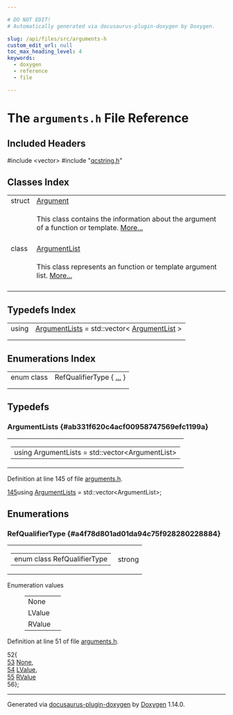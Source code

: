 ```yaml
---

# DO NOT EDIT!
# Automatically generated via docusaurus-plugin-doxygen by Doxygen.

slug: /api/files/src/arguments-h
custom_edit_url: null
toc_max_heading_level: 4
keywords:
  - doxygen
  - reference
  - file

---
```


<div class="doxyPage">

# The `arguments.h` File Reference



## Included Headers

<div class="doxyIncludesList">#include &lt;vector&gt;
#include "<a href="/web-doxygen/docs/api/files/src/qcstring-h">qcstring.h</a>"
</div>

## Classes Index

<table class="doxyMembersIndex">

<tr class="doxyMemberIndexItem">
<td class="doxyMemberIndexItemType" align="left" valign="top">struct</td>
<td class="doxyMemberIndexItemName" align="left" valign="top"><a href="/web-doxygen/docs/api/structs/argument">Argument</a></td>
</tr>
<tr class="doxyMemberIndexDescription">
<td class="doxyMemberIndexDescriptionLeft"></td>
<td class="doxyMemberIndexDescriptionRight">
<p>This class contains the information about the argument of a function or template. <a href="/web-doxygen/docs/api/structs/argument/#details">More...</a></p>
</td>
</tr>
<tr class="doxyMemberIndexSeparator">
<td class="doxyMemberIndexSeparator" colspan="2"></td>
</tr>

<tr class="doxyMemberIndexItem">
<td class="doxyMemberIndexItemType" align="left" valign="top">class</td>
<td class="doxyMemberIndexItemName" align="left" valign="top"><a href="/web-doxygen/docs/api/classes/argumentlist">ArgumentList</a></td>
</tr>
<tr class="doxyMemberIndexDescription">
<td class="doxyMemberIndexDescriptionLeft"></td>
<td class="doxyMemberIndexDescriptionRight">
<p>This class represents an function or template argument list. <a href="/web-doxygen/docs/api/classes/argumentlist/#details">More...</a></p>
</td>
</tr>
<tr class="doxyMemberIndexSeparator">
<td class="doxyMemberIndexSeparator" colspan="2"></td>
</tr>

</table>

## Typedefs Index

<table class="doxyMembersIndex">

<tr class="doxyMemberIndexItem">
<td class="doxyMemberIndexItemType" align="left" valign="top">using</td>
<td class="doxyMemberIndexItemName" align="left" valign="top"><a href="#ab331f620c4acf00958747569efc1199a">ArgumentLists</a> = std::vector&lt; <a href="/web-doxygen/docs/api/classes/argumentlist">ArgumentList</a> &gt;</td>
</tr>
<tr class="doxyMemberIndexDescription">
<td class="doxyMemberIndexDescriptionLeft"></td>
<td class="doxyMemberIndexDescriptionRight">
</td>
</tr>
<tr class="doxyMemberIndexSeparator">
<td class="doxyMemberIndexSeparator" colspan="2"></td>
</tr>

</table>

## Enumerations Index

<table class="doxyMembersIndex">

<tr class="doxyMemberIndexItem">
<td class="doxyMemberIndexItemType" align="left" valign="top">enum class</td>
<td class="doxyMemberIndexItemName" align="left" valign="top">RefQualifierType { <a href="#a4f78d801ad01da94c75f928280228884">...</a> }</td>
</tr>
<tr class="doxyMemberIndexDescription">
<td class="doxyMemberIndexDescriptionLeft"></td>
<td class="doxyMemberIndexDescriptionRight">
</td>
</tr>
<tr class="doxyMemberIndexSeparator">
<td class="doxyMemberIndexSeparator" colspan="2"></td>
</tr>

</table>


<div class="doxySectionDef">

## Typedefs

### ArgumentLists {#ab331f620c4acf00958747569efc1199a}

<div class="doxyMemberItem">
<div class="doxyMemberProto">
<table class="doxyMemberLabels">
<tr class="doxyMemberLabels">
<td class="doxyMemberLabelsLeft">
<table class="doxyMemberName">
<tr>
<td class="doxyMemberName">using ArgumentLists =  std::vector&lt;ArgumentList&gt;</td>
</tr>
</table>
</td>
</tr>
</table>
</div>
<div class="doxyMemberDoc">



<p>Definition at line 145 of file <a href="/web-doxygen/docs/api/files/src/arguments-h">arguments.h</a>.</p>


<div class="doxyProgramListing">

<div class="doxyCodeLine"><span class="doxyLineNumber"><a href="#ab331f620c4acf00958747569efc1199a">145</a></span><span class="doxyLineContent"><span class="doxyHighlightKeyword">using </span><span class="doxyHighlight"><a href="#ab331f620c4acf00958747569efc1199a">ArgumentLists</a> = std::vector&lt;ArgumentList&gt;;</span></span></div>

</div>

</div>
</div>

</div>

<div class="doxySectionDef">

## Enumerations

### RefQualifierType {#a4f78d801ad01da94c75f928280228884}

<div class="doxyMemberItem">
<div class="doxyMemberProto">
<table class="doxyMemberLabels">
<tr class="doxyMemberLabels">
<td class="doxyMemberLabelsLeft">
<table class="doxyMemberName">
<tr>
<td class="doxyMemberName">enum class RefQualifierType </td>
</tr>
</table>
</td>
<td class="doxyMemberLabelsRight">
<span class="doxyMemberLabels">
<span class="doxyMemberLabel strong">strong</span>
</span>
</td>
</tr>
</table>
</div>
<div class="doxyMemberDoc">


<dl class="doxyEnumList">
<dt class="doxyEnumTableTitle">Enumeration values</dt>
<dd>
<table class="doxyEnumTable">

<tr class="doxyEnumItem">
<td class="doxyEnumItemName">None<a id="a4f78d801ad01da94c75f928280228884a6adf97f83acf6453d4a6a4b1070f3754"></a></td>
<td class="doxyEnumItemDescription"></td>
</tr>

<tr class="doxyEnumItem">
<td class="doxyEnumItemName">LValue<a id="a4f78d801ad01da94c75f928280228884a74accfde3d3f8e8a27c326eba229d16c"></a></td>
<td class="doxyEnumItemDescription"></td>
</tr>

<tr class="doxyEnumItem">
<td class="doxyEnumItemName">RValue<a id="a4f78d801ad01da94c75f928280228884ac756c8b5e0e5217b000321397a40be7e"></a></td>
<td class="doxyEnumItemDescription"></td>
</tr>

</table>
</dd>
</dl>

<p>Definition at line 51 of file <a href="/web-doxygen/docs/api/files/src/arguments-h">arguments.h</a>.</p>


<div class="doxyProgramListing">

<div class="doxyCodeLine"><span class="doxyLineNumber">52</span><span class="doxyLineContent"><span class="doxyHighlight">{</span></span></div>
<div class="doxyCodeLine"><span class="doxyLineNumber"><a href="#a4f78d801ad01da94c75f928280228884a6adf97f83acf6453d4a6a4b1070f3754">53</a></span><span class="doxyLineContent"><span class="doxyHighlight">  <a href="#a4f78d801ad01da94c75f928280228884a6adf97f83acf6453d4a6a4b1070f3754">None</a>,</span></span></div>
<div class="doxyCodeLine"><span class="doxyLineNumber"><a href="#a4f78d801ad01da94c75f928280228884a74accfde3d3f8e8a27c326eba229d16c">54</a></span><span class="doxyLineContent"><span class="doxyHighlight">  <a href="#a4f78d801ad01da94c75f928280228884a74accfde3d3f8e8a27c326eba229d16c">LValue</a>,</span></span></div>
<div class="doxyCodeLine"><span class="doxyLineNumber"><a href="#a4f78d801ad01da94c75f928280228884ac756c8b5e0e5217b000321397a40be7e">55</a></span><span class="doxyLineContent"><span class="doxyHighlight">  <a href="#a4f78d801ad01da94c75f928280228884ac756c8b5e0e5217b000321397a40be7e">RValue</a></span></span></div>
<div class="doxyCodeLine"><span class="doxyLineNumber">56</span><span class="doxyLineContent"><span class="doxyHighlight">};</span></span></div>

</div>

</div>
</div>

</div>

<hr/>

<p class="doxyGeneratedBy">Generated via <a href="https://github.com/xpack/docusaurus-plugin-doxygen">docusaurus-plugin-doxygen</a> by <a href="https://www.doxygen.nl">Doxygen</a> 1.14.0.</p>

</div>
